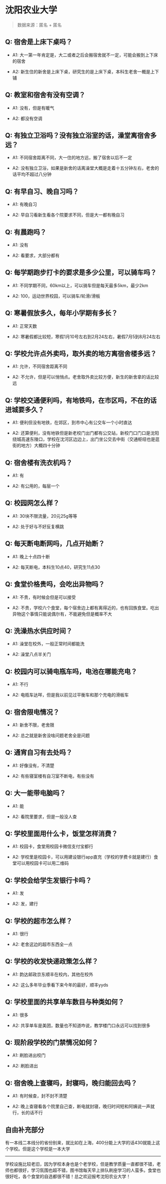 # 沈阳农业大学

> 数据来源：匿名 + 匿名

## Q: 宿舍是上床下桌吗？

- A1: 大一第一年肯定是，大二或者之后会搬宿舍就不一定，可能会搬到上下床的宿舍

- A2: 新生住的新舍是上床下桌，研究生的是上床下桌，本科生老舍一概是上下铺

## Q: 教室和宿舍有没有空调？

- A1: 没有，但是有暖气

- A2: 都没有空调

## Q: 有独立卫浴吗？没有独立浴室的话，澡堂离宿舍多远？

- A1: 不同宿舍距离不同，大一住的地方远，搬了宿舍以后不一定

- A2: 没有独立卫浴，如果是新舍的话离澡堂大概是走着十五分钟左右，老舍的话平均不超过八分钟

## Q: 有早自习、晚自习吗？

- A1: 有晚自习

- A2: 早自习看新生看各个院要求不同，但是大一都有晚自习

## Q: 有晨跑吗？

- A1: 没有

- A2: 看要求，大部分都有

## Q: 每学期跑步打卡的要求是多少公里，可以骑车吗？

- A1: 不同学期不同，60km以上，可以骑车但是每天最多5km，最少2km

- A2: 100，运动世界校园，可以骑车/轮滑/滑板

## Q: 寒暑假放多久，每年小学期有多长？

- A1: 正常天数

- A2: 寒暑假都比较短，寒假1月10号左右到2月24左右，暑假7月5到8月24左右

## Q: 学校允许点外卖吗，取外卖的地方离宿舍楼多远？

- A1: 允许，不同宿舍距离不同

- A2: 不允许，但是可以悄悄点。老舍取外卖比较方便，新生的新舍拿的话比较远

## Q: 学校交通便利吗，有地铁吗，在市区吗，不在的话进城要多久？

- A1: 便利但没有地铁，在郊区，到市中心有公交车一个小时直达

- A2: 还算便利，没有地铁但是新老校门出门都有公交站，新校门口门口是沈阳绕城高速东陵口，学校在沈河区边边上，出门坐公交去中街（交通枢纽也是逛街的地方）大概四十分钟

## Q: 宿舍楼有洗衣机吗？

- A1: 有

- A2: 有公用的，每层一个

## Q: 校园网怎么样？

- A1: 30块不限流量，20元25g等等

- A2: 处于好与不好反复横跳

## Q: 每天断电断网吗，几点开始断？

- A1: 晚上十点四十断

- A2: 每天断电，本科生10点40，研究生11点30

## Q: 食堂价格贵吗，会吃出异物吗？

- A1: 不贵，有时候会但是可以接受

- A2: 不贵，学校六个食堂，每个宿舍边上都有离得近的，也有回族食堂。吃出异物这个事情只能说偶尔有，不能避免但是概率不大

## Q: 洗澡热水供应时间？

- A1: 澡堂在校外，一般正常时间都能洗

- A2: 澡堂八点半关门

## Q: 校园内可以骑电瓶车吗，电池在哪能充电？

- A1: 不行

- A2: 电瓶车达咩，但是我以前见过平衡车和那个充电的滑板车

## Q: 宿舍限电情况？

- A1: 新舍不限，老舍限

- A2: 总之就是新舍没啥问题老舍全是问题

## Q: 通宵自习有去处吗？

- A1: 好像没有，不清楚

- A2: 有些寝室楼有自习室不断电，有些没有

## Q: 大一能带电脑吗？

- A1: 能

- A2: 看院里要求，但是一般没人查

## Q: 学校里面用什么卡，饭堂怎样消费？

- A1: 校园卡，食堂用校园卡微信支付宝都行

- A2: 学校里是校园卡，可以用建设银行app直充（学校的学费卡就是建行）食堂可以用校园卡可以用二维码

## Q: 学校会给学生发银行卡吗？

- A1: 发

- A2: 发，建行

## Q: 学校的超市怎么样？

- A1: 很行

- A2: 老舍这边的超市东西全一点

## Q: 学校的收发快递政策怎么样？

- A1: 韵达邮政京东顺丰在校内，其他在校外

- A2: 这么多年毕业季看下来今年的最好，顺丰yyds

## Q: 学校里面的共享单车数目与种类如何？

- A1: 很多

- A2: 共享单车是美团，数量也不知道咋说，教学楼门口永远可以找到很多

## Q: 现阶段学校的门禁情况如何？

- A1: 刷脸进出校门

- A2: 刷脸进出

## Q: 宿舍晚上查寝吗，封寝吗，晚归能回去吗？

- A1: 有时候查，封不封不清楚

- A2: 晚上查寝看各个院里自己查，断电就封寝，晚归时间短和阿姨说一声就行，长的话不行

## 自由补充部分

有一本线二本线分的省份别来，就比如在上海，400分能上大学的话430就能上这个学校。但是这个学校是一本大学

***

学校设施比较老旧，因为学校本身也是个老学校，但是教学质量一直都很不错，老师也都很好，学习氛围也超不错，图书馆每天早上排队刷座学习的人蛮多。食堂也很好吃，各个食堂的自选都很不错！总之欢迎报考沈阳农业大学！